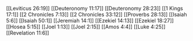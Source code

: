 [[Leviticus 26:19]]
[[Deuteronomy 11:17]]
[[Deuteronomy 28:23]]
[[1 Kings 17:1]]
[[2 Chronicles 7:13]]
[[2 Chronicles 33:12]]
[[Proverbs 28:13]]
[[Isaiah 5:6]]
[[Isaiah 50:1]]
[[Jeremiah 14:1]]
[[Ezekiel 14:13]]
[[Ezekiel 18:27]]
[[Hosea 5:15]]
[[Joel 1:13]]
[[Joel 2:15]]
[[Amos 4:4]]
[[Luke 4:25]]
[[Revelation 11:6]]
